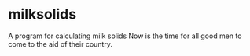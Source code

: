 # milksolids
A program for calculating milk solids
Now is the time for all good men to come to the aid of their country.
